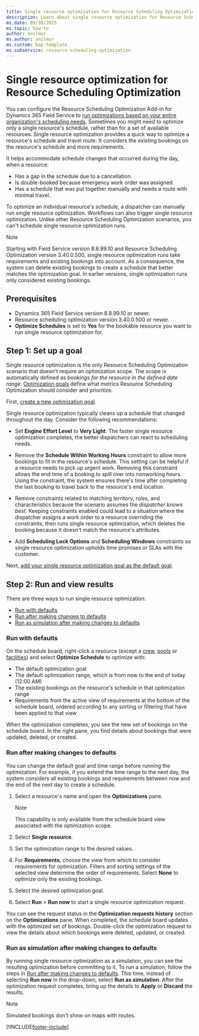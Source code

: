 ```yaml
---
title: Single resource optimization for Resource Scheduling Optimization
description: Learn about single resource optimization for Resource Scheduling Optimization in Dynamics 365 Field Service
ms.date: 09/30/2023
ms.topic: how-to
author: anilmur
ms.author: anilmur
ms.custom: bap-template
ms.subservice: resource-scheduling-optimization
--- 
```


# Single resource optimization for Resource Scheduling Optimization

You can configure the Resource Scheduling Optimization Add-in for Dynamics 365 Field Service to [run optimizations based on your entire organization's scheduling needs](rso-overview.md). Sometimes you might need to optimize only a single resource's schedule, rather than for a set of available resources. Single resource optimization provides a quick way to optimize a resource's schedule and travel route. It considers the existing bookings on the resource's schedule and more requirements.

It helps accommodate schedule changes that occurred during the day, when a resource:

- Has a gap in the schedule due to a cancellation.
- Is double-booked because emergency work order was assigned.
- Has a schedule that was put together manually and needs a route with minimal travel.

To optimize an individual resource's schedule, a dispatcher can manually run single resource optimization. Workflows can also trigger single resource optimization. Unlike other Resource Scheduling Optimization scenarios, you can't schedule single resource optimization runs.

> [!NOTE]
> Starting with Field Service version 8.8.99.10 and Resource Scheduling Optimization version 3.40.0.500, single resource optimization runs take requirements and existing bookings into account. As a consequence, the system can delete existing bookings to create a schedule that better matches the optimization goal. In earlier versions, single optimization runs only considered existing bookings.

## Prerequisites

- Dynamics 365 Field Service version 8.8.99.10 or newer.
- Resource scheduling optimization version 3.40.0.500 or newer.
- **Optimize Schedules** is set to **Yes** for the bookable resource you want to run single resource optimization for.

## Step 1: Set up a goal

Single resource optimization is the only Resource Scheduling Optimization scenario that doesn't require an optimization scope. The scope is automatically defined as *bookings for the resource in the defined date range*. [Optimization goals](rso-optimization-goal.md) define what metrics Resource Scheduling Optimization should consider and prioritize.

First, [create a new optimization goal](rso-optimization-goal.md#create-a-scheduling-optimization-goal).

Single resource optimization typically cleans up a schedule that changed throughout the day. Consider the following recommendations:

- Set **Engine Effort Level** to **Very Light**. The faster single resource optimization completes, the better dispatchers can react to scheduling needs.

- Remove the **Schedule Within Working Hours** constraint to allow more bookings to fit in the resource's schedule. This setting can be helpful if a resource needs to pick up urgent work. Removing this constraint allows the end time of a booking to spill over into nonworking hours. Using the constraint, the system ensures there's time after completing the last booking  to travel back to the resource's end location.

- Remove constraints related to matching territory, roles, and characteristics because the scenario assumes the *dispatcher knows best*. Keeping constraints enabled could lead to a situation where the dispatcher assigns a work order to a resource overriding the constraints, then runs single resource optimization, which deletes the booking because it doesn't match the resource's attributes.

- Add **Scheduling Lock Options** and **Scheduling Windows** constraints so single resource optimization upholds time promises or SLAs with the customer.

Next, [add your single resource optimization goal as the default goal](rso-optimization-goal.md#default-optimization-goal).

## Step 2: Run and view results

There are three ways to run single resource optimization:

- [Run with defaults](#run-with-defaults)
- [Run after making changes to defaults](#run-after-making-changes-to-defaults)
- [Run as simulation after making changes to defaults](#run-as-simulation-after-making-changes-to-defaults)

### Run with defaults

On the schedule board, right-click a resource (except a [crew](./resource-crews.md), [pools](./resource-pools.md) or [facilities](./facility-scheduling.md)) and select **Optimize Schedule** to optimize with:

- The default optimization goal
- The default optimization range, which is from now to the end of today (12:00 AM)
- The existing bookings on the resource's schedule in that optimization range
- Requirements from the active view of requirements at the bottom of the schedule board, ordered according to any sorting or filtering that have been applied to that view

When the optimization completes, you see the new set of bookings on the schedule board. In the right pane, you find details about bookings that were updated, deleted, or created.

### Run after making changes to defaults

You can change the default goal and time range before running the optimization. For example, if you extend the time range to the next day, the system considers all existing bookings and requirements between now and the end of the next day to create a schedule.

1. Select a resource's name and open the **Optimizations** pane.

    > [!NOTE]
    > This capability is only available from the schedule board view associated with the optimization scope.

1. Select **Single resource**.
1. Set the optimization range to the desired values.
1. For **Requirements**, choose the view from which to consider requirements for optimization. Filters and sorting settings of the selected view determine the order of requirements. Select **None** to optimize only the existing bookings.
1. Select the desired optimization goal.
1. Select **Run** > **Run now** to start a single resource optimization request.

You can see the request status in the **Optimization requests history** section on the **Optimizations** pane. When completed, the schedule board updates with the optimized set of bookings. Double-click the optimization request to view the details about which bookings were deleted, updated, or created.

### Run as simulation after making changes to defaults

By running single resource optimization as a simulation, you can see the resulting optimization before committing to it. To run a simulation, follow the steps in [Run after making changes to defaults](#run-after-making-changes-to-defaults). This time, instead of selecting **Run now** in the drop-down, select **Run as simulation**. After the optimization request completes, bring up the details to **Apply** or **Discard** the results.

> [!NOTE]
> Simulated bookings don't show on maps with routes.

[!INCLUDE[footer-include](../includes/footer-banner.md)]
